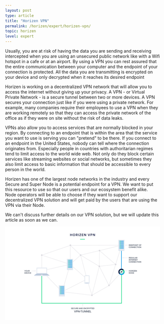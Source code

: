 ```yaml
---
layout: post
type: article
title: "Horizen VPN"
permalink: /horizen/expert/horizen-vpn/
topic: horizen
level: expert
---
```


Usually, you are at risk of having the data you are sending and receiving intercepted when you are using an unsecured public network like with a Wifi hotspot in a cafe or at an airport. By using a VPN you can rest assured that the entire communication between your computer and the endpoint of your connection is protected. All the data you are transmitting is encrypted on your device and only decrypted when it reaches its desired endpoint

Horizen is working on a decentralized VPN network that will allow you to access the internet without giving up your privacy. A VPN - or Virtual Private Network - is a secure tunnel between two or more devices. A VPN secures your connection just like if you were using a private network. For example, many companies require their employees to use a VPN when they are working remotely so that they can access the private network of the office as if they were on site without the risk of data leaks.

VPNs also allow you to access services that are normally blocked in your region. By connecting to an endpoint that is within the area that the service you want to use is serving you can "pretend" to be there. If you connect to an endpoint in the United States, nobody can tell where the connection originates from. Especially people in countries with authoritarian regimes tend to limit access to the world wide web. Not only do they block certain services like streaming websites or social networks, but sometimes they also limit access to basic information that should be accessible to every person in the world.

Horizen has one of the largest node networks in the industry and every Secure and Super Node is a potential endpoint for a VPN. We want to put this resource to use so that our users and our ecosystem benefit alike. Node operators will be able to choose if they want to support our decentralized VPN solution and will get paid by the users that are using the VPN via their Node.

We can't discuss further details on our VPN solution, but we will update this article as soon as we can.

![Horizen VPN](/assets/post_files/horizen/expert/horizen-vpn/VPN.jpg)

